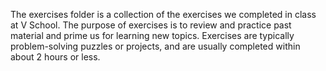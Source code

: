 The exercises folder is a collection of the exercises we completed in class at V School. The purpose of exercises is to review and practice past material and prime us for learning new topics. Exercises are typically problem-solving puzzles or projects, and are usually completed within about 2 hours or less.

